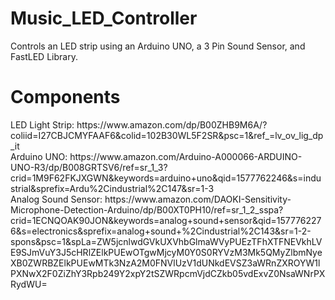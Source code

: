 # Music_LED_Controller
Controls an LED strip using an Arduino UNO, a 3 Pin Sound Sensor, and FastLED Library.

# Components
<p>
LED Light Strip: https://www.amazon.com/dp/B00ZHB9M6A/?coliid=I27CBJCMYFAAF6&colid=102B30WL5F2SR&psc=1&ref_=lv_ov_lig_dp_it
<br>Arduino UNO: https://www.amazon.com/Arduino-A000066-ARDUINO-UNO-R3/dp/B008GRTSV6/ref=sr_1_3?crid=1M9F62FKJXGWN&keywords=arduino+uno&qid=1577762246&s=industrial&sprefix=Ardu%2Cindustrial%2C147&sr=1-3
<br>Analog Sound Sensor: https://www.amazon.com/DAOKI-Sensitivity-Microphone-Detection-Arduino/dp/B00XT0PH10/ref=sr_1_2_sspa?crid=1ECNQOAK90JON&keywords=analog+sound+sensor&qid=1577762276&s=electronics&sprefix=analog+sound+%2Cindustrial%2C143&sr=1-2-spons&psc=1&spLa=ZW5jcnlwdGVkUXVhbGlmaWVyPUEzTFhXTFNEVkhLVE9SJmVuY3J5cHRlZElkPUEwOTgwMjcyM0Y0S0RYVzM3Mk5QMyZlbmNyeXB0ZWRBZElkPUEwMTk3NzA2M0FNVlUzV1dUNkdEVSZ3aWRnZXROYW1lPXNwX2F0ZiZhY3Rpb249Y2xpY2tSZWRpcmVjdCZkb05vdExvZ0NsaWNrPXRydWU=
</p>
